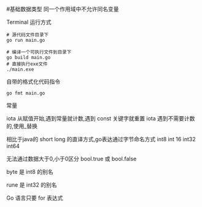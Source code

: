 #基础数据类型
同一个作用域中不允许同名变量

Terminal 运行方式
```shell
# 源代码文件目录下
go run main.go

# 编译一个可执行文件到目录下
go build main.go
# 直接执行exe文件
./main.exe
```

自带的格式化代码指令
```shell
go fmt main.go
```
常量

iota 从赋值开始,遇到常量就计数,遇到 const 关键字就重置
iota 遇到不需要计数的,使用_替换

相比于java的 short long 的直译方式,go表达通过字节命名方式 int8 int 16 int32 int64

无法通过数据大于0,小于0区分 bool.true 或 bool.false

byte 是 int8  的别名

rune 是 int32 的别名

Go 语言只要 for 表达式

